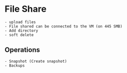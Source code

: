 # File Share
    - upload files
    - File shared can be connected to the VM (on 445 SMB)
    - Add directory
    - soft delete

## Operations
    - Snapshot (Create snapshot)
    - Backups
